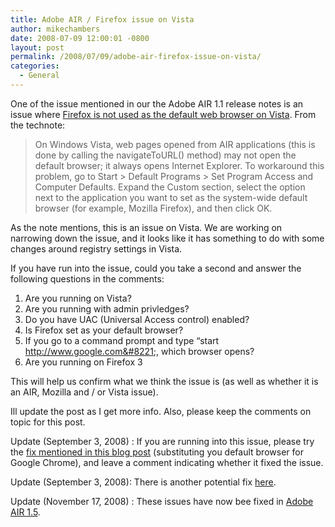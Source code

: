 ```yaml
---
title: Adobe AIR / Firefox issue on Vista
author: mikechambers
date: 2008-07-09 12:00:01 -0800
layout: post
permalink: /2008/07/09/adobe-air-firefox-issue-on-vista/
categories:
  - General
---
```



One of the issue mentioned in our the Adobe AIR 1.1 release notes is an issue where [Firefox is not used as the default web browser on Vista][1]. From the technote:  
<!--more-->

> On Windows Vista, web pages opened from AIR applications (this is done by calling the navigateToURL() method) may not open the default browser; it always opens Internet Explorer. To workaround this problem, go to Start > Default Programs > Set Program Access and Computer Defaults. Expand the Custom section, select the option next to the application you want to set as the system-wide default browser (for example, Mozilla Firefox), and then click OK.

As the note mentions, this is an issue on Vista. We are working on narrowing down the issue, and it looks like it has something to do with some changes around registry settings in Vista.

If you have run into the issue, could you take a second and answer the following questions in the comments:

1.  Are you running on Vista?
2.  Are you running with admin privledges?
3.  Do you have UAC (Universal Access control) enabled?
4.  Is Firefox set as your default browser?
5.  If you go to a command prompt and type &#8220;start http://www.google.com&#8221;, which browser opens?
6.  Are you running on Firefox 3

This will help us confirm what we think the issue is (as well as whether it is an AIR, Mozilla and / or Vista issue).

Ill update the post as I get more info. Also, please keep the comments on topic for this post.

Update (September 3, 2008) : If you are running into this issue, please try the [fix mentioned in this blog post][2] (substituting you default browser for Google Chrome), and leave a comment indicating whether it fixed the issue.

Update (September 3, 2008): There is another potential fix [here][3].

Update (November 17, 2008) : These issues have now bee fixed in [Adobe AIR 1.5][4].

 [1]: http://kb.adobe.com/selfservice/viewContent.do?externalId=kb403978&sliceId=1#E4
 [2]: http://blog.dotsmart.net/2008/09/03/setting-google-chrome-as-the-default-browser-for-adobe-air-apps/
 [3]: http://agoln.net/archives/148
 [4]: http://get.adobe.com/air/